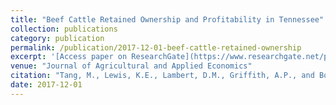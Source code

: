 ```yaml
---
title: "Beef Cattle Retained Ownership and Profitability in Tennessee"
collection: publications
category: publication
permalink: /publication/2017-12-01-beef-cattle-retained-ownership
excerpt: '[Access paper on ResearchGate](https://www.researchgate.net/publication/318794583_Beef_cattle_retained_ownership_and_profitability_in_Tennessee)'
venue: "Journal of Agricultural and Applied Economics"
citation: "Tang, M., Lewis, K.E., Lambert, D.M., Griffith, A.P., and Boyer, C.N. (2017). Beef cattle retained ownership and profitability in Tennessee. *Journal of Agricultural and Applied Economics*, 49(4), 571–591."
date: 2017-12-01
---
```

